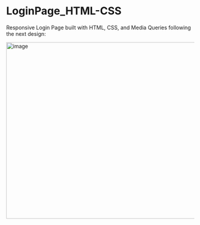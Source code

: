 # LoginPage_HTML-CSS
Responsive Login Page built with HTML, CSS, and Media Queries following the next design:

<img width="995" height="473" alt="image" src="https://github.com/user-attachments/assets/8660f485-1e0b-44b7-9c03-a6765a4871d6" />
